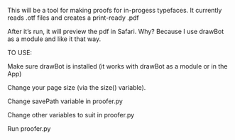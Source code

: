 This will be a tool for making proofs for in-progess typefaces. It currently reads .otf files and creates a print-ready .pdf

After it’s run, it will preview the pdf in Safari. Why? Because I use drawBot as a module and like it that way.


TO USE:

Make sure drawBot is installed (it works with drawBot as a module or in the App)

Change your page size (via the size() variable).

Change savePath variable in proofer.py

Change other variables to suit in proofer.py

Run proofer.py

